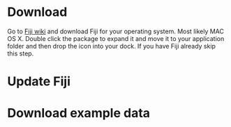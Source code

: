 # Download

Go to [Fiji wiki](http://fiji.sc/Downloads) and download Fiji for your
operating system. Most likely MAC OS X. Double click the package to
expand it and move it to your application folder and then drop the icon
into your dock. If you have Fiji already skip this step.

# Update Fiji

# Download example data
